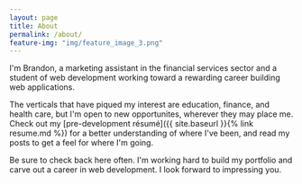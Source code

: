 ```yaml
---
layout: page
title: About
permalink: /about/
feature-img: "img/feature_image_3.png"
---
```


I'm Brandon, a marketing assistant in the financial services sector and a student of web development working toward a rewarding career building web applications.

The verticals that have piqued my interest are education, finance, and health care, but I'm open to new opportunites, wherever they may place me. Check out my [pre-development r&#233;sum&#233;]({{ site.baseurl }}{% link resume.md %}) for a better understanding of where I've been, and read my posts to get a feel for where I'm going.

Be sure to check back here often. I'm working hard to build my portfolio and carve out a career in web development. I look forward to impressing you.